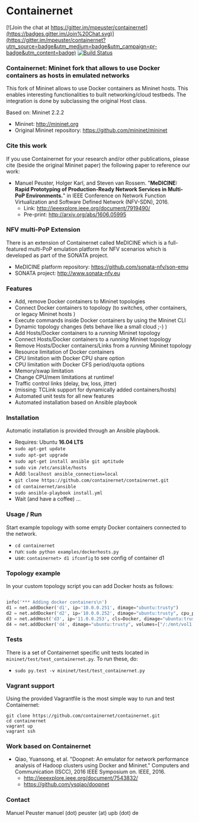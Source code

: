 Containernet
============

[![Join the chat at https://gitter.im/mpeuster/containernet](https://badges.gitter.im/Join%20Chat.svg)](https://gitter.im/mpeuster/containernet?utm_source=badge&utm_medium=badge&utm_campaign=pr-badge&utm_content=badge) [![Build Status](https://travis-ci.org/containernet/containernet.svg?branch=master)](https://travis-ci.org/containernet/containernet)

### Containernet: Mininet fork that allows to use Docker containers as hosts in emulated networks

This fork of Mininet allows to use Docker containers as Mininet hosts. This enables interesting functionalities to built networking/cloud testbeds. The integration is done by subclassing the original Host class.

Based on: Mininet 2.2.2

* Mininet:  http://mininet.org
* Original Mininet repository: https://github.com/mininet/mininet

### Cite this work

If you use Containernet for your research and/or other publications, please cite (beside the original Mininet paper) the following paper to reference our work:

* Manuel Peuster, Holger Karl, and Steven van Rossem. "**MeDICINE: Rapid Prototyping of Production-Ready Network Services in Multi-PoP Environments.**" in IEEE Conference on Network Function Virtualization and Software Defined Network (NFV-SDN), 2016.
  * Link: http://ieeexplore.ieee.org/document/7919490/
  * Pre-print: http://arxiv.org/abs/1606.05995

### NFV multi-PoP Extension

There is an extension of Containernet called MeDICINE which is a full-featured multi-PoP emulation platform for NFV scenarios which is developed as part of the SONATA project.

* MeDICINE platform repository: https://github.com/sonata-nfv/son-emu
* SONATA project: http://www.sonata-nfv.eu

### Features

* Add, remove Docker containers to Mininet topologies
* Connect Docker containers to topology (to switches, other containers, or legacy Mininet hosts )
* Execute commands inside Docker containers by using the Mininet CLI 
* Dynamic topology changes (lets behave like a small cloud ;-) )
 * Add Hosts/Docker containers to a *running* Mininet topology
 * Connect Hosts/Docker containers to a *running* Mininet topology
 * Remove Hosts/Docker containers/Links from a *running* Mininet topology
* Resource limitation of Docker containers
 * CPU limitation with Docker CPU share option
 * CPU limitation with Docker CFS period/quota options
 * Memory/swap limitation
 * Change CPU/mem limitations at runtime!
* Traffic control links (delay, bw, loss, jitter)
 * (missing: TCLink support for dynamically added containers/hosts)
* Automated unit tests for all new features
* Automated installation based on Ansible playbook

### Installation
Automatic installation is provided through an Ansible playbook.
* Requires: Ubuntu **16.04 LTS**
* `sudo apt-get update`
* `sudo apt-get upgrade`
* `sudo apt-get install ansible git aptitude`
* `sudo vim /etc/ansible/hosts`
* Add: `localhost ansible_connection=local`
* `git clone https://github.com/containernet/containernet.git`
* `cd containernet/ansible`
* `sudo ansible-playbook install.yml`
* Wait (and have a coffee) ...

### Usage / Run
Start example topology with some empty Docker containers connected to the network.

* `cd containernet`
* run: `sudo python examples/dockerhosts.py`
* use: `containernet> d1 ifconfig` to see config of container d1

### Topology example

In your custom topology script you can add Docker hosts as follows:

```python

info('*** Adding docker containers\n')
d1 = net.addDocker('d1', ip='10.0.0.251', dimage="ubuntu:trusty")
d2 = net.addDocker('d2', ip='10.0.0.252', dimage="ubuntu:trusty", cpu_period=50000, cpu_quota=25000)
d3 = net.addHost('d3', ip='11.0.0.253', cls=Docker, dimage="ubuntu:trusty", cpu_shares=20)
d4 = net.addDocker('d4', dimage="ubuntu:trusty", volumes=["/:/mnt/vol1:rw"])

```

### Tests
There is a set of Containernet specific unit tests located in `mininet/test/test_containernet.py`. To run these, do:

* `sudo py.test -v mininet/test/test_containernet.py`

### Vagrant support

Using the provided Vagrantfile is the most simple way to run and test Containernet:

```
git clone https://github.com/containernet/containernet.git
cd containernet
vagrant up
vagrant ssh
```

### Work based on Containernet

* Qiao, Yuansong, et al. "Doopnet: An emulator for network performance analysis of Hadoop clusters using Docker and Mininet." Computers and Communication (ISCC), 2016 IEEE Symposium on. IEEE, 2016.
  * http://ieeexplore.ieee.org/document/7543832/
  * https://github.com/ysqiao/doopnet

### Contact
Manuel Peuster
manuel (dot) peuster (at) upb (dot) de

